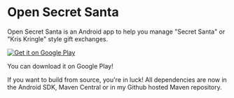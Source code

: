 Open Secret Santa
=================
Open Secret Santa is an Android app to help you manage "Secret Santa" or "Kris Kringle" style gift exchanges.

<a href="https://play.google.com/store/apps/details?id=com.moac.android.opensecretsanta">
  <img alt="Get it on Google Play"
       src="https://developer.android.com/images/brand/en_generic_rgb_wo_45.png" />
</a>

You can download it on Google Play! 

If you want to build from source, you're in luck! All dependencies are now in the Android SDK, Maven Central or in my Github hosted Maven repository.

